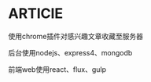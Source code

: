 ARTIClE
==============================

使用chrome插件对感兴趣文章收藏至服务器

后台使用nodejs、express4、mongodb

前端web使用react、flux、gulp
